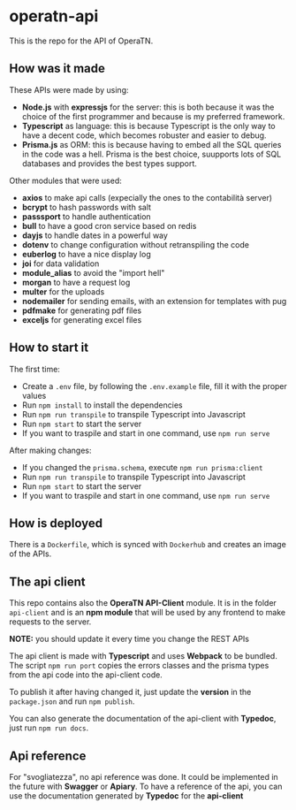 # operatn-api
This is the repo for the API of OperaTN.

## How was it made

These APIs were made by using:
* __Node.js__ with __expressjs__ for the server: this is both because it was the choice of the first programmer and because is my preferred framework.
* __Typescript__ as language: this is because Typescript is the only way to have a decent code, which becomes robuster and easier to debug.
* __Prisma.js__ as ORM: this is because having to embed all the SQL queries in the code was a hell. Prisma is the best choice, suupports lots of SQL databases and provides the best types support.

Other modules that were used:
* __axios__ to make api calls (expecially the ones to the contabilità server)
* __bcrypt__ to hash passwords with salt
* __passsport__ to handle authentication
* __bull__ to have a good cron service based on redis
* __dayjs__ to handle dates in a powerful way
* __dotenv__ to change configuration without retranspiling the code
* __euberlog__ to have a nice display log
* __joi__ for data validation
* __module_alias__ to avoid the "import hell"
* __morgan__ to have a request log
* __multer__ for the uploads
* __nodemailer__ for sending emails, with an extension for templates with pug
* __pdfmake__ for generating pdf files
* __exceljs__ for generating excel files

## How to start it

The first time:

* Create a `.env` file, by following the `.env.example` file, fill it with the proper values
* Run `npm install` to install the dependencies
* Run `npm run transpile` to transpile Typescript into Javascript
* Run `npm start` to start the server
* If you want to traspile and start in one command, use `npm run serve`

After making changes:

* If you changed the `prisma.schema`, execute `npm run prisma:client`
* Run `npm run transpile` to transpile Typescript into Javascript
* Run `npm start` to start the server
* If you want to traspile and start in one command, use `npm run serve`

## How is deployed

There is a `Dockerfile`, which is synced with `Dockerhub` and creates an image of the APIs.

## The api client

This repo contains also the **OperaTN API-Client** module. It is in the folder `api-client` and is an **npm module** that will be used by any frontend to make requests to the server. 

**NOTE:** you should update it every time you change the REST APIs

The api client is made with **Typescript** and uses **Webpack** to be bundled. The script `npm run port` copies the errors classes and the prisma types from the api code into the api-client code.

To publish it after having changed it, just update the **version** in the `package.json` and run `npm publish`.

You can also generate the documentation of the api-client with **Typedoc**, just run `npm run docs`.

## Api reference

For "svogliatezza", no api reference was done. It could be implemented in the future with **Swagger** or **Apiary**. To have a reference of the api, you can use the documentation generated by **Typedoc** for the **api-client**
